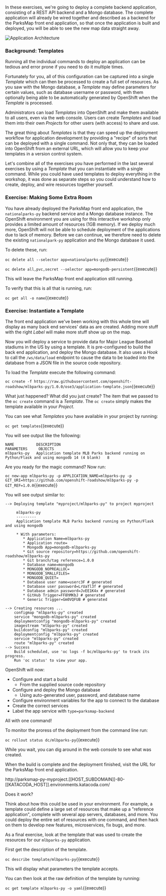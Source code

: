 In these exercises, we're going to deploy a complete backend application, consisting of
a REST API backend and a Mongo database. The complete application will already
be wired together and described as a backend for the ParksMap front end application, so
that once the application is built and deployed, you will be able to see the new
map data straight away.

![Application Architecture](../../assets/introduction/training-workshop/10-application-architecture-stage-5.png)

### Background: Templates

Running all the individual commands to deploy an application can be tedious and error prone if you need to do it multiple times.

Fortunately for you, all of this configuration can be captured into a single
*Template* which can then be processed to create a full set of resources. As you
saw with the Mongo database, a *Template* may define parameters for certain values, such as
database username or password, with them optionally being able to be automatically generated by OpenShift when the _Template_ is processed.

Administrators can load *Templates* into OpenShift and make them available to
all users, even via the web console. Users can create *Templates* and load them
into their own *Projects* for other users (with access) to share and use.

The great thing about *Templates* is that they can speed up the deployment
workflow for application development by providing a "recipe" of sorts that can
be deployed with a single command.  Not only that, they can be loaded into
OpenShift from an external URL, which will allow you to keep your templates in a
version control system.

Let's combine all of the exercises you have performed in the last several exercises by
using a *Template* that you can instantiate with a single command.  While you
could have used templates to deploy everything in the workshop, it was done as separate steps so you could understand how to create, deploy, and wire
resources together yourself.

### Exercise: Making Some Extra Room

You have already deployed the ParksMap front end application, the ``nationalparks-py`` backend service and a Mongo database instance. The OpenShift environment you are using for this interactive workshop only provides a limited amount of resources (1GB memory). If we deploy much more, OpenShift will not be able to schedule deployment of the applications due to lack of memory. Before we can continue, we therefore need to delete the existing ``nationalpark-py`` application and the Mongo database it used.

To delete these, run:

``oc delete all --selector app=nationalparks-py``{{execute}}

``oc delete all,pvc,secret --selector app=mongodb-persistent``{{execute}}

This will leave the ParksMap front end application still running.

To verify that this is all that is running, run:

``oc get all -o name``{{execute}}

### Exercise: Instantiate a Template

The front end application we've been working with this whole time will display
as many back end services' data as are created. Adding more stuff with the right
*Label* will make more stuff show up on the map.

Now you will deploy a service to provide data for Major League Baseball stadiums in the US by using a
template. It is pre-configured to build the back end application, and
deploy the Mongo database. It also uses a *Hook* to call the `/ws/data/load`
endpoint to cause the data to be loaded into the database from a JSON file in
the source code repository.

To load the _Template_ execute the following command:

``oc create -f https://raw.githubusercontent.com/openshift-roadshow/mlbparks-py/1.0.0/ose3/application-template.json``{{execute}}

What just happened? What did you just create? The item that we passed to the `oc create`
command is a *Template*. The `oc create` simply makes the template available in
your *Project*.

You can see what _Templates_ you have available in your project by running:

``oc get templates``{{execute}}

You will see output like the following:

```
NAME          DESCRIPTION                                                                      PARAMETERS     OBJECTS
mlbparks-py   Application template MLB Parks backend running on Python/Flask and using mongodb 14 (4 blank)   8
```

Are you ready for the magic command? Now run:

``oc new-app mlbparks-py -p APPLICATION_NAME=mlbparks-py -p GIT_URI=https://github.com/openshift-roadshow/mlbparks-py -p GIT_REF=1.0.0``{{execute}}

You will see output similar to:

```
--> Deploying template "myproject/mlbparks-py" to project myproject

     mlbparks-py
     ---------
     Application template MLB Parks backend running on Python/Flask and using mongodb

     * With parameters:
        * Application Name=mlbparks-py
        * Application route=
        * Mongodb App=mongodb-mlbparks-py
        * Git source repository=https://github.com/openshift-roadshow/mlbparks-py
        * Git branch/tag reference=1.0.0
        * Database name=mongodb
        * MONGODB_NOPREALLOC=
        * MONGODB_SMALLFILES=
        * MONGODB_QUIET=
        * Database user name=userc3F # generated
        * Database user password=LrUaTl3f # generated
        * Database admin password=JvEE1K4x # generated
        * GitHub Trigger=FF8hMKbJ # generated
        * Generic Trigger=Gm0VQFUB # generated

--> Creating resources ...
    configmap "mlbparks-py" created
    service "mongodb-mlbparks-py" created
    deploymentconfig "mongodb-mlbparks-py" created
    imagestream "mlbparks-py" created
    buildconfig "mlbparks-py" created
    deploymentconfig "mlbparks-py" created
    service "mlbparks-py" created
    route "mlbparks-py" created
--> Success
    Build scheduled, use 'oc logs -f bc/mlbparks-py' to track its progress.
    Run 'oc status' to view your app.
````

OpenShift will now:

* Configure and start a build
  * From the supplied source code repository
* Configure and deploy the Mongo database
  * Using auto-generated user, password, and database name
* Configure environment variables for the app to connect to the database
* Create the correct services
* Label the app service with `type=parksmap-backend`

All with one command!

To monitor the proress of the deployment from the command line run:

``oc rollout status dc/mlbparks-py``{{execute}}

While you wait, you can dig around in the web console to see what was created.

When the build is complete and the deployment finished, visit the URL for the ParksMap front end application.

http://parksmap-py-myproject.[[HOST_SUBDOMAIN]]-80-[[KATACODA_HOST]].environments.katacoda.com/

Does it work?

Think about how
this could be used in your environment.  For example, a template could define a
large set of resources that make up a "reference application", complete with
several app servers, databases, and more.  You could deploy the entire set of
resources with one command, and then hack on them to develop new features,
microservices, fix bugs, and more.

As a final exercise, look at the template that was used to create the
resources for our ``mlbparks-py`` application.

First get the description of the template.

``oc describe template/mlbparks-py``{{execute}}

This will display what parameters the template accepts.

You can then look at the raw definition of the template by running:

``oc get template mlbparks-py -o yaml``{{execute}}
